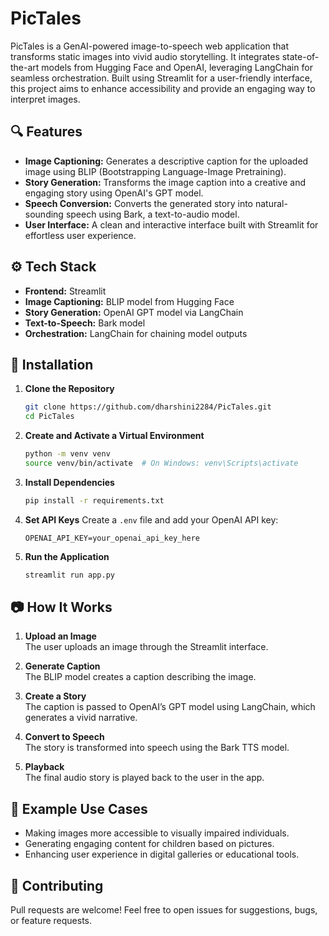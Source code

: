 # PicTales

PicTales is a GenAI-powered image-to-speech web application that transforms static images into vivid audio storytelling. It integrates state-of-the-art models from Hugging Face and OpenAI, leveraging LangChain for seamless orchestration. Built using Streamlit for a user-friendly interface, this project aims to enhance accessibility and provide an engaging way to interpret images.

## 🔍 Features

- **Image Captioning:** Generates a descriptive caption for the uploaded image using BLIP (Bootstrapping Language-Image Pretraining).
- **Story Generation:** Transforms the image caption into a creative and engaging story using OpenAI's GPT model.
- **Speech Conversion:** Converts the generated story into natural-sounding speech using Bark, a text-to-audio model.
- **User Interface:** A clean and interactive interface built with Streamlit for effortless user experience.

## ⚙️ Tech Stack

- **Frontend:** Streamlit
- **Image Captioning:** BLIP model from Hugging Face
- **Story Generation:** OpenAI GPT model via LangChain
- **Text-to-Speech:** Bark model
- **Orchestration:** LangChain for chaining model outputs

## 🚀 Installation

1. **Clone the Repository**
   ```bash
   git clone https://github.com/dharshini2284/PicTales.git
   cd PicTales
   ```

2. **Create and Activate a Virtual Environment**
   ```bash
   python -m venv venv
   source venv/bin/activate  # On Windows: venv\Scripts\activate
   ```

3. **Install Dependencies**
   ```bash
   pip install -r requirements.txt
   ```

4. **Set API Keys**
   Create a `.env` file and add your OpenAI API key:
   ```
   OPENAI_API_KEY=your_openai_api_key_here
   ```

5. **Run the Application**
   ```bash
   streamlit run app.py
   ```

## 📷 How It Works

1. **Upload an Image**  
   The user uploads an image through the Streamlit interface.

2. **Generate Caption**  
   The BLIP model creates a caption describing the image.

3. **Create a Story**  
   The caption is passed to OpenAI’s GPT model using LangChain, which generates a vivid narrative.

4. **Convert to Speech**  
   The story is transformed into speech using the Bark TTS model.

5. **Playback**  
   The final audio story is played back to the user in the app.

## 📌 Example Use Cases

- Making images more accessible to visually impaired individuals.
- Generating engaging content for children based on pictures.
- Enhancing user experience in digital galleries or educational tools.

## 🤝 Contributing

Pull requests are welcome! Feel free to open issues for suggestions, bugs, or feature requests.
